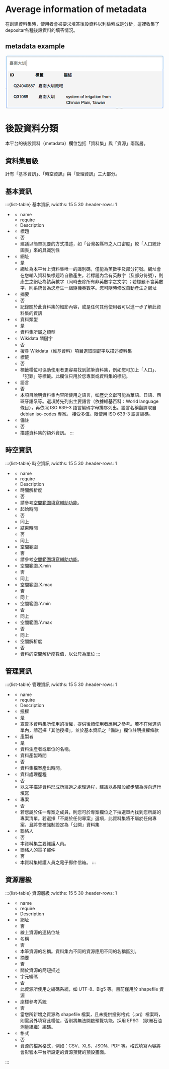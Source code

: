 # Average information of metadata
在創建資料集時，使用者會被要求填答後設資料以利檢索或是分析，這裡收集了depositar各種後設資料的填答情況。
<!-- # 這邊放一個照片示意圖 -->
## metadata example
![image info](../photo/keyword_wikidata.webp)

<h1>後設資料分類</h1>
本平台的後設資料（metadata）欄位包括「資料集」與「資源」兩階層。

<h2>資料集層級</h2>
計有「基本資訊」、「時空資訊」與「管理資訊」三大部分。

## 基本資訊
:::{list-table} 基本資訊
:widths: 15 5 30
:header-rows: 1

*   - name
    - require
    - Description
*   - 標題
    - 否
    - 建議以簡單扼要的方式描述，如「台灣各縣市之人口密度」較「人口統計圖表」來的具識別性
*   - 網址
    - 是
    - 網址為本平台上資料集唯一的識別碼，僅能為英數字及部分符號。網址會在您輸入資料集標題時自動產生。若標題內含有英數字（及部分符號），則產生之網址為該英數字（同時去除所有非英數字之文字）；若標題不含英數字，則系統會為您產生一組隨機英數字。您可隨時修改自動產生之網址
*   - 摘要
    - 否
    - 記錄關於此資料集的細節內容，或是任何其他使用者可以進一步了解此資料集的資訊
*   - 資料類型
    - 是
    - 資料集所屬之類型
*   - Wikidata 關鍵字
    - 否
    - 搜尋 Wikidata（維基資料）項目選取關鍵字以描述資料集
*   - 標籤
    - 否
    - 標籤欄位可協助使用者更容易找到該筆資料集，例如您可加上「人口」、「犯罪」等標籤。此欄位只用於您專案或資料集的標記。
*   - 語言
    - 否
    - 本項目說明資料集內容所使用之語言，如歷史文獻可能為華語、日語、西班牙語系等。選項將先列出主要語言（依據維基百科：World language 條目），再依照 ISO 639-3 語言編碼字母排序列出。語言名稱翻譯取自 debian iso-codes 專案。	接受多值。限使用 ISO 639-3 語言編碼。
*   - 備註
    - 否
    - 描述資料集的額外資訊。
:::

## 時空資訊

:::{list-table} 時空資訊
:widths: 15 5 30
:header-rows: 1

*   - name
    - require
    - Description
*   - 時間解析度
    - 否
    - 請參考[空間範圍填寫輔助功能](https://data.depositar.io/help)。
*   - 起始時間
    - 否
    - 同上
*   - 結束時間
    - 否
    - 同上
*   - 空間範圍
    - 否
    - 請參考[空間範圍填寫輔助功能](https://data.depositar.io/help)。
*   - 空間範圍.X.min
    - 否
    - 同上
*   - 空間範圍.X.max
    - 否
    - 同上
*   - 空間範圍.Y.min
    - 否
    - 同上
*   - 空間範圍.Y.max
    - 否
    - 同上
*   - 空間解析度
    - 否
    - 資料的空間解析度數值，以公尺為單位
:::

## 管理資訊

:::{list-table} 管理資訊
:widths: 15 5 30
:header-rows: 1

*   - name
    - require
    - Description
*   - 授權
    - 是
    - 宣告本資料集所使用的授權，提供後續使用者應用之參考。若不在候選清單內，請選擇「其他授權」，並於基本資訊之「備註」欄位註明授權條款
*   - 產製者
    - 是
    - 資料生產者或單位的名稱。
*   - 資料產製時間
    - 否
    - 資料集檔案產出時間。
*   - 資料處理歷程
    - 否
    - 以文字描述資料形成所經過之處理過程，建議以各階段或步驟為導向進行填寫
*   - 專案
    - 否
    - 若您屬於任一專案之成員，則您可於專案欄位之下拉選單內找到您所屬的專案清單。若選擇「不屬於任何專案」選項，此資料集將不屬於任何專案，且將會被強制設定為「公開」資料集
*   - 聯絡人
    - 否
    - 本資料集主要維護人員。
*   - 聯絡人的電子郵件
    - 否
    - 本資料集維護人員之電子郵件信箱。
:::

## 資源層級

:::{list-table} 資源層級
:widths: 15 5 30
:header-rows: 1

*   - name
    - require
    - Description
*   - 網址
    - 否
    - 線上資源的連結位址
*   - 名稱
    - 否
    - 本筆資源的名稱。資料集內不同的資源應用不同的名稱區別。
*   - 摘要
    - 否
    - 關於資源的簡短描述
*   - 字元編碼
    - 否
    - 此資源所使用之編碼系統，如 UTF-8、Big5 等。目前僅用於 shapefile 資源
*   - 座標參考系統
    - 否
    - 當您所新增之資源為 shapefile 檔案，且未提供投影格式（.prj）檔案時，則需另外填寫此欄位，否則將無法開啟預覽功能。採用 EPSG （歐洲石油測量組織）編碼。
*   - 格式
    - 否
    - 資源的檔案格式，例如：CSV、XLS、JSON、PDF 等。格式填寫內容將會影響本平台所設定的資源預覽的預設畫面。

:::